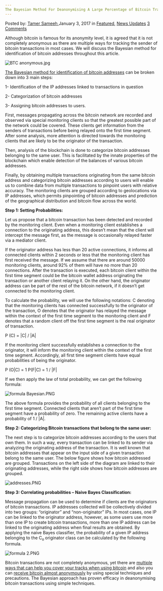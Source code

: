 ```yaml
---
The Bayesian Method For Deanonymising A Large Percentage of Bitcoin Transactions
---
```

<article class="post-listing post-17288 post type-post status-publish format-standard has-post-thumbnail hentry category-deepdot-news category-news-updates tag-bayesian tag-bitcoin tag-deanonymising tag-large tag-method tag-percentage tag-transactions">
    <div class="post-inner">
        <span>Posted by: <a href="https://www.deepdotweb.com/author/tamersameeh/" title="">Tamer Sameeh </a></span>
    <span>January 3, 2017</span>
    <span>in <a href="https://www.deepdotweb.com/category/deepdot-news/" rel="category tag">Featured</a>, <a href="https://www.deepdotweb.com/category/news-updates/" rel="category tag">News Updates</a></span>
    <span><a href="https://www.deepdotweb.com/2017/01/03/bayesian-method-deanonymising-large-percentage-bitcoin-transactions/#comments">3 Comments</a></span>
    </p>
    <div class="clear"></div>
    <div class="entry">
    <p>Although bitcoin is famous for its anonymity level, it is agreed that it is not completely anonymous as there are multiple ways for tracking the sender of bitcoin transactions in most cases. We will discuss the Bayesian method for identification of bitcoin addresses throughout this article.</p>
    <p><img class="wp-image-17292 aligncenter" src="https://www.deepdotweb.com/wp-content/uploads/2016/12/btc-anonymous-jpg.jpeg" alt="BTC anonymous.jpg" srcset="https://www.deepdotweb.com/wp-content/uploads/2016/12/btc-anonymous-jpg.jpeg 450w, https://www.deepdotweb.com/wp-content/uploads/2016/12/btc-anonymous-jpg-300x226.jpeg 300w" sizes="(max-width: 450px) 100vw, 450px" /></p>
    <p><a href="https://arxiv.org/pdf/1612.06747v3.pdf">The Bayesian method for identification of bitcoin addresses</a> can be broken down into 3 main steps:</p>
    <p>1- Identification of the IP addresses linked to transactions in question</p>
    <p>2- Categorization of bitcoin addresses</p>
    <p>3- Assigning bitcoin addresses to users.</p>
    <p>First, messages propagating across the bitcoin network are recorded and observed via special monitoring clients so that the greatest possible part of the network could be covered. These clients get information from the senders of transactions before being relayed onto the first time segment. After some analysis, more attention is directed towards the monitoring clients that are likely to be the originator of the transaction.</p>
    <p>Then, analysis of the blockchain is done to categorize bitcoin addresses belonging to the same user. This is facilitated by the innate properties of the blockchain which enable detection of the balances of various bitcoin addresses.</p>
    <p>Finally, by obtaining multiple transactions originating from the same bitcoin address and categorizing bitcoin addresses according to users will enable us to combine data from multiple transactions to pinpoint users with relative accuracy. The monitoring clients are grouped according to geolocations via IP addresses, which permits pinpointing of bitcoin addresses and prediction of the geographical distribution and bitcoin flow across the world.</p>
    <p><strong>Step 1: Setting Probabilities:</strong></p>
    <p>Let us propose that a bitcoin transaction has been detected and recorded by the monitoring client. Even when a monitoring client establishes a connection to the originating address, this doesn&#8217;t mean that the client will intercept the message first, as the message is occasionally relayed faster via a mediator client.</p>
    <p>If the originator address has less than 20 active connections, it informs all connected clients within 2 seconds or less that the monitoring client has first received the message. If we assume that there are around 50000 monitoring clients, around 92% of them will have no more than 20 connections. After the transaction is executed, each bitcoin client within the first time segment could be the bitcoin wallet address originating the transaction or another client relaying it. On the other hand, the originator address can be part of the rest of the bitcoin network, if it doesn&#8217;t get connected to the monitoring client.</p>
    <p>To calculate the probability, we will use the following notations: C denoting that the monitoring clients has connected successfully to the originator of the transaction, O denotes that the originator has relayed the message within the context of the first time segment to the monitoring client and F denotes that a random client off the first time segment is the real originator of transaction.</p>
    <p>P (C) = |C| / |A|</p>
    <p>If the monitoring client successfully establishes a connection to the originator, it will inform the monitoring client within the context of the first time segment. Accordingly, all first time segment clients have equal probabilities of being the originator.</p>
    <p>P (O|C) = 1 P(F|C) = 1 / |F|</p>
    <p>If we then apply the law of total probability, we can get the following formula:</p>
    <p><img class="wp-image-17293" src="https://www.deepdotweb.com/wp-content/uploads/2016/12/formula-bayesian-png.png" alt="formula Bayesian.PNG" srcset="https://www.deepdotweb.com/wp-content/uploads/2016/12/formula-bayesian-png.png 398w, https://www.deepdotweb.com/wp-content/uploads/2016/12/formula-bayesian-png-300x43.png 300w" sizes="(max-width: 398px) 100vw, 398px" /></p>
    <p>The above formula provides the probability of all clients belonging to the first time segment. Connected clients that aren&#8217;t part of the first time segment have a probability of zero. The remaining active clients have a probability of 1 / |A|.</p>
    <p><strong>Step 2: Categorizing Bitcoin transactions that belong to the same user:</strong></p>
    <p>The next step is to categorize bitcoin addresses according to the users that own them. In such a way, every transaction can be linked to its sender via analyzing the originating address of the transaction. It is well known that bitcoin addresses that appear on the input side of a given transaction belong to the same user. The below figure shows how bitcoin addressed are grouped. Transactions on the left side of the diagram are linked to their originating addresses, while the right side shows how bitcoin addresses are grouped.</p>
    <p><img class="wp-image-17294 aligncenter" src="https://www.deepdotweb.com/wp-content/uploads/2016/12/addresses-png.png" alt="addresses.PNG" srcset="https://www.deepdotweb.com/wp-content/uploads/2016/12/addresses-png.png 638w, https://www.deepdotweb.com/wp-content/uploads/2016/12/addresses-png-300x164.png 300w" sizes="(max-width: 638px) 100vw, 638px" /></p>
    <p><strong>Step 3: Correlating probabilities &#8211; Naive Bayes Classification:</strong></p>
    <p>Message propagation can be used to determine if clients are the originators of bitcoin transactions. IP addresses collected will be collectively divided into two groups: &#8220;originator&#8221; and &#8220;non-originator&#8221; IPs. In most cases, one IP can be linked to the originator address, however, as some users use more than one IP to create bitcoin transactions, more than one IP address can be linked to the originating address when final results are obtained. By applying the naive Bayes classifier, the probability of a given IP address belonging to the C<sub>o </sub>originator class can be calculated by the following formula.</p>
    <p><img class="wp-image-17295 aligncenter" src="https://www.deepdotweb.com/wp-content/uploads/2016/12/formula-2-png.png" alt="formula 2.PNG" srcset="https://www.deepdotweb.com/wp-content/uploads/2016/12/formula-2-png.png 618w, https://www.deepdotweb.com/wp-content/uploads/2016/12/formula-2-png-300x39.png 300w" sizes="(max-width: 618px) 100vw, 618px" /></p>
    <p>Bitcoin transactions are not completely anonymous, yet there are <a href="https://www.deepdotweb.com/2014/03/02/how-to-use-tor-to-buy-things-anonymously-from-agora-with-bitcoin/">multiple ways that can help you cover your tracks when using bitcoin</a> and also you can <a href="https://www.deepdotweb.com/jolly-rogers-security-guide-for-beginners/obtaining-sending-and-receiving-bitcoins-anonymously/">receive bitcoin almost anonymously</a> by using special techniques and precautions. The Bayesian approach has proven efficacy in deanonymising bitcoin transactions using simple techniques.</p>
    </div>
    <span style="display:none"><a href="https://www.deepdotweb.com/tag/bayesian/" rel="tag">bayesian</a> <a href="https://www.deepdotweb.com/tag/bitcoin/" rel="tag">bitcoin</a> <a href="https://www.deepdotweb.com/tag/deanonymising/" rel="tag">deanonymising</a> <a href="https://www.deepdotweb.com/tag/large/" rel="tag">large</a> <a href="https://www.deepdotweb.com/tag/method/" rel="tag">method</a> <a href="https://www.deepdotweb.com/tag/percentage/" rel="tag">percentage</a> <a href="https://www.deepdotweb.com/tag/transactions/" rel="tag">transactions</a></span> <span style="display:none" class="updated">2017-01-03</span>
    <div style="display:none" class="vcard author" itemprop="author" itemscope itemtype="http://schema.org/Person"><strong class="fn" itemprop="name"><a href="https://www.deepdotweb.com/author/tamersameeh/" title="Posts by Tamer Sameeh" rel="author">Tamer Sameeh</a></strong></div>
    </div>
</article>

